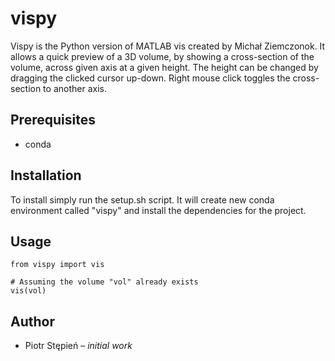 # vispy
Vispy is the Python version of MATLAB vis created by Michał Ziemczonok. It allows a quick preview of a 3D volume, by showing a cross-section of the volume, across given axis at a given height. The height can be changed by dragging the clicked cursor up-down. Right mouse click toggles the cross-section to another axis.

## Prerequisites
- conda

## Installation
To install simply run the setup.sh script. It will create new conda environment called "vispy" and install the dependencies for the project.

## Usage
```
from vispy import vis

# Assuming the volume "vol" already exists
vis(vol)
```

## Author
- Piotr Stępień – _initial work_